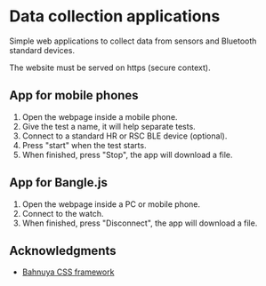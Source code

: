 # Data collection applications
Simple web applications to collect data from sensors and Bluetooth standard devices.

The website must be served on https (secure context).

## App for mobile phones

1. Open the webpage inside a mobile phone. 
2. Give the test a name, it will help separate tests.
3. Connect to a standard HR or RSC BLE device (optional).
4. Press "start" when the test starts.
5. When finished, press "Stop", the app will download a file.


## App for Bangle.js
 
1. Open the webpage inside a PC or mobile phone. 
3. Connect to the watch.
5. When finished, press "Disconnect", the app will download a file.

## Acknowledgments

- [Bahnuya CSS framework](https://hakanalpay.com/bahunya/)